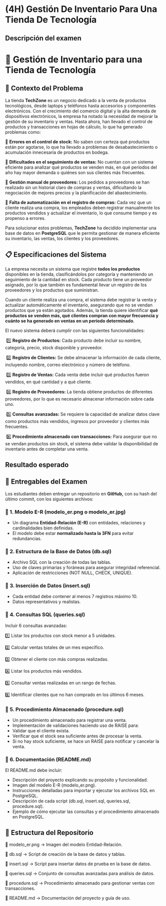 # (4H) Gestión De Inventario Para Una Tienda De Tecnología

## Descripción del examen

# **🏪 Gestión de Inventario para una Tienda de Tecnología** 



## **📌 Contexto del Problema**

La tienda **TechZone** es un negocio dedicado a la venta de productos tecnológicos, desde laptops y teléfonos hasta accesorios y componentes electrónicos. Con el crecimiento del comercio digital y la alta demanda de dispositivos electrónicos, la empresa ha notado la necesidad de mejorar la gestión de su inventario y ventas. Hasta ahora, han llevado el control de productos y transacciones en hojas de cálculo, lo que ha generado problemas como:

🔹 **Errores en el control de stock:** No saben con certeza qué productos están por agotarse, lo que ha llevado a problemas de desabastecimiento o acumulación innecesaria de productos en bodega.

🔹 **Dificultades en el seguimiento de ventas:** No cuentan con un sistema eficiente para analizar qué productos se venden más, en qué períodos del año hay mayor demanda o quiénes son sus clientes más frecuentes.

🔹 **Gestión manual de proveedores:** Los pedidos a proveedores se han realizado sin un historial claro de compras y ventas, dificultando la negociación de mejores precios y la planificación del abastecimiento.

🔹 **Falta de automatización en el registro de compras:** Cada vez que un cliente realiza una compra, los empleados deben registrar manualmente los productos vendidos y actualizar el inventario, lo que consume tiempo y es propenso a errores.

Para solucionar estos problemas, **TechZone** ha decidido implementar una base de datos en **PostgreSQL** que le permita gestionar de manera eficiente su inventario, las ventas, los clientes y los proveedores.





## **📋 Especificaciones del Sistema**

La empresa necesita un sistema que registre **todos los productos** disponibles en la tienda, clasificándolos por categoría y manteniendo un seguimiento de la cantidad en stock. Cada producto tiene un proveedor asignado, por lo que también es fundamental llevar un registro de los proveedores y los productos que suministran.

Cuando un cliente realiza una compra, el sistema debe registrar la venta y actualizar automáticamente el inventario, asegurando que no se vendan productos que ya están agotados. Además, la tienda quiere identificar **qué productos se venden más, qué clientes compran con mayor frecuencia y cuánto se ha generado en ventas en un período determinado**.

El nuevo sistema deberá cumplir con las siguientes funcionalidades:

​	1️⃣ **Registro de Productos:** Cada producto debe incluir su nombre, categoría, precio, stock disponible y proveedor.

​	2️⃣ **Registro de Clientes:** Se debe almacenar la información de cada cliente, incluyendo nombre, correo electrónico y número de teléfono.

​	3️⃣ **Registro de Ventas:** Cada venta debe incluir qué productos fueron vendidos, en qué cantidad y a qué cliente.

​	4️⃣ **Registro de Proveedores:** La tienda obtiene productos de diferentes proveedores, por lo que es necesario almacenar información sobre cada uno.

​	5️⃣ **Consultas avanzadas:** Se requiere la capacidad de analizar datos clave como productos más vendidos, ingresos por proveedor y clientes más frecuentes.

​	6️⃣ **Procedimiento almacenado con transacciones:** Para asegurar que no se vendan productos sin stock, el sistema debe validar la disponibilidad de inventario antes de completar una venta.

## Resultado esperado

## **📌 Entregables del Examen**

Los estudiantes deben entregar un repositorio en **GitHub,** con su hash del último commit, con los siguientes archivos:

### **📄 1. Modelo E-R (modelo_er.png o modelo_er.jpg)**

- Un diagrama **Entidad-Relación (E-R)** con entidades, relaciones y cardinalidades bien definidas.
- El modelo debe estar **normalizado hasta la 3FN** para evitar redundancias.



### 📄 **2. Estructura de la Base de Datos (db.sql)**

- Archivo SQL con la creación de todas las tablas.
- Uso de claves primarias y foráneas para asegurar integridad referencial.
- Aplicación de restricciones (NOT NULL, CHECK, UNIQUE).



### 📄 **3. Inserción de Datos (insert.sql)**

- Cada entidad debe contener al menos 7 registros máximo 10.
- Datos representativos y realistas.



### 📄 **4. Consultas SQL (queries.sql)**

Incluir 6 consultas avanzadas:

1️⃣ Listar los productos con stock menor a 5 unidades.

2️⃣ Calcular ventas totales de un mes específico.

3️⃣ Obtener el cliente con más compras realizadas.

4️⃣ Listar los productos más vendidos.

5️⃣ Consultar ventas realizadas en un rango de fechas.

6️⃣ Identificar clientes que no han comprado en los últimos 6 meses.



### 📄 **5. Procedimiento Almacenado (procedure.sql)**

- Un procedimiento almacenado para registrar una venta.
- Implementación de validaciones haciendo uso de RAISE para:
- Validar que el cliente exista.
- Verificar que el stock sea suficiente antes de procesar la venta.
- Si no hay stock suficiente, se hace un RAISE para notificar y cancelar la venta.



### 📄 **6. Documentación (README.md)**

El README.md debe incluir:

- Descripción del proyecto explicando su propósito y funcionalidad.
- Imagen del modelo E-R (modelo_er.png).
- Instrucciones detalladas para importar y ejecutar los archivos SQL en PostgreSQL.
- Descripción de cada script (db.sql, insert.sql, queries.sql, procedure.sql).
- Ejemplo de cómo ejecutar las consultas y el procedimiento almacenado en PostgreSQL.



## **📂 Estructura del Repositorio**

📌 modelo_er.png → Imagen del modelo Entidad-Relación.

📌 db.sql → Script de creación de la base de datos y tablas.

📌 insert.sql → Script para insertar datos de prueba en la base de datos.

📌 queries.sql → Conjunto de consultas avanzadas para análisis de datos.

📌 procedure.sql → Procedimiento almacenado para gestionar ventas con transacciones.

📌 README.md → Documentación del proyecto y guía de uso.